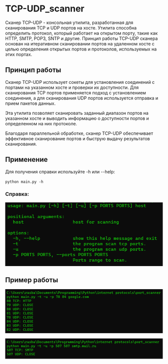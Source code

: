 # TCP-UDP_scanner
Сканер TCP-UDP - консольная утилита, разработанная для сканирования TCP и UDP портов на хосте. Утилита способна определить протокол, который работает на открытом порту, такие как HTTP, SMTP, POP3, SNTP и другие.
Принцип работы TCP-UDP сканера основан на итеративном сканировании портов на удаленном хосте с целью определения открытых портов и протоколов, используемых на этих портах.

## Принцип работы
Сканер TCP-UDP использует сокеты для установления соединений с портами на указанном хосте и проверки их доступности. Для сканирования TCP портов применяется подход с установлением соединения, а для сканирования UDP портов используется отправка и прием пакетов данных.

Эта утилита позволяет сканировать заданный диапазон портов на указанном хосте и выводить информацию о доступности портов и определенном на них протоколе.

Благодаря параллельной обработке, сканер TCP-UDP обеспечивает эффективное сканирование портов и быструю выдачу результатов сканирования.

## Применение

Для получения справки используйте -h или --help:

``python main.py -h``

### Справка:
![img.png](img.png)

## Пример работы

![img_1.png](img_1.png)


![img_2.png](img_2.png)






